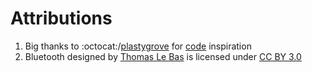 # Attributions
1. Big thanks to :octocat:/[plastygrove](https://github.com/plastygrove) for [code](https://github.com/plastygrove/BlueSerial) inspiration
2. Bluetooth designed by [Thomas Le Bas](http://thenounproject.com/tlb/) is licensed under [CC BY 3.0](http://creativecommons.org/licenses/by/3.0/us/)
